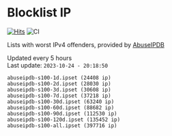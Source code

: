 # Blocklist IP

[![Hits](https://hits.seeyoufarm.com/api/count/incr/badge.svg?url=https%3A%2F%2Fgithub.com%2Fborestad%2Fblocklist-ip%2F&count_bg=%2379C83D&title_bg=%23555555&icon=&icon_color=%23E7E7E7&title=hits&edge_flat=false)](https://hits.seeyoufarm.com)  ![CI](https://img.shields.io/github/workflow/status/borestad/blocklist-ip/CI?style=flat-square)

Lists with worst IPv4 offenders, provided by [AbuseIPDB](https://www.abuseipdb.com/)

<!-- FOOTER-PLACEHOLDER -->
Updated every 5 hours<br>
Last update: `2023-10-24 - 20:18:50`
```
abuseipdb-s100-1d.ipset (24408 ip)
abuseipdb-s100-2d.ipset (28030 ip)
abuseipdb-s100-3d.ipset (30608 ip)
abuseipdb-s100-7d.ipset (37218 ip)
abuseipdb-s100-30d.ipset (63240 ip)
abuseipdb-s100-60d.ipset (88682 ip)
abuseipdb-s100-90d.ipset (112530 ip)
abuseipdb-s100-120d.ipset (135452 ip)
abuseipdb-s100-all.ipset (397716 ip)
```
